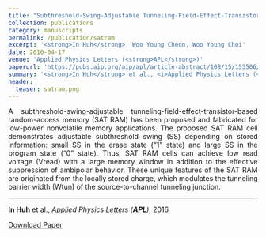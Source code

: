 ```yaml
---
title: "Subthreshold-Swing-Adjustable Tunneling-Field-Effect-Transistor-Based Random-Access Memory for Nonvolatile Operation"
collection: publications
category: manuscripts
permalink: /publication/satram
excerpt: '<strong>In Huh</strong>, Woo Young Cheon, Woo Young Choi'
date: 2016-04-17
venue: 'Applied Physics Letters (<strong>APL</strong>)'
paperurl: 'https://pubs.aip.org/aip/apl/article-abstract/108/15/153506/30670/Subthreshold-swing-adjustable-tunneling-field?redirectedFrom=fulltext'
summary: '<strong>In Huh</strong> et al., <i>Applied Physics Letters (<strong>APL</strong>)</i>, 2016'
header:
  teaser: satram.png
---
```

<p align="justify">
A subthreshold-swing-adjustable tunneling-field-effect-transistor-based random-access memory (SAT RAM) has been proposed and fabricated for low-power nonvolatile memory applications. The proposed SAT RAM cell demonstrates adjustable subthreshold swing (SS) depending on stored information: small SS in the erase state (“1” state) and large SS in the program state (“0” state). Thus, SAT RAM cells can achieve low read voltage (Vread) with a large memory window in addition to the effective suppression of ambipolar behavior. These unique features of the SAT RAM are originated from the locally stored charge, which modulates the tunneling barrier width (Wtun) of the source-to-channel tunneling junction.
</p>
<hr>

<strong>In Huh</strong> et al., <i>Applied Physics Letters (<strong>APL</strong>)</i>, 2016

[Download Paper](https://pubs.aip.org/aip/apl/article-abstract/108/15/153506/30670/Subthreshold-swing-adjustable-tunneling-field?redirectedFrom=fulltext)

